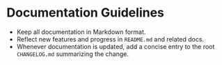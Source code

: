 # Documentation Guidelines

- Keep all documentation in Markdown format.
- Reflect new features and progress in `README.md` and related docs.
- Whenever documentation is updated, add a concise entry to the root `CHANGELOG.md` summarizing the change.
